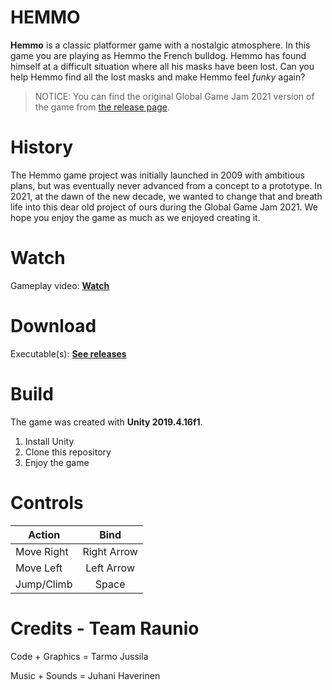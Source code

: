 # HEMMO

**Hemmo** is a classic platformer game with a nostalgic atmosphere. In this game you are playing as Hemmo the French bulldog. Hemmo has found himself at a difficult situation where all his masks have been lost. Can you help Hemmo find all the lost masks and make Hemmo feel *funky* again?

>NOTICE: You can find the original Global Game Jam 2021 version of the game from [the release page](https://github.com/TarmoJussila/Hemmo/releases/tag/global-game-jam-2021).

# History

The Hemmo game project was initially launched in 2009 with ambitious plans, but was eventually never advanced from a concept to a prototype. In 2021, at the dawn of the new decade, we wanted to change that and breath life into this dear old project of ours during the Global Game Jam 2021. We hope you enjoy the game as much as we enjoyed creating it.

# Watch

Gameplay video: [**Watch**](https://youtu.be/9fP6WQv6Hz8)

# Download

Executable(s): [**See releases**](https://github.com/TarmoJussila/Hemmo/releases)

# Build

The game was created with **Unity 2019.4.16f1**.

 1. Install Unity
 2. Clone this repository
 3. Enjoy the game

# Controls

| Action        | Bind           |
| ------------- |:-------------:|
| Move Right     | Right Arrow |
| Move Left     | Left Arrow |
| Jump/Climb | Space |

# Credits - Team Raunio

Code + Graphics = Tarmo Jussila

Music + Sounds = Juhani Haverinen
